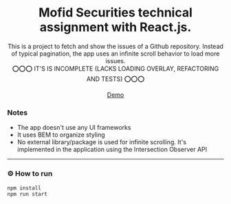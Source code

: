 <h1 align="center">
  Mofid Securities technical assignment with React.js.
</h1>

<p align="center">
 This is a project to fetch and show the issues of a Github repository. Instead of typical pagination, the app uses an infinite scroll behavior to load more issues. 
  <br />
  ⭕⭕⭕ IT'S IS INCOMPLETE (LACKS LOADING OVERLAY, REFACTORING AND TESTS) ⭕⭕⭕
 </p>
<div align="center">  <a href="https://mosecreact.jsdev.best"> Demo </a> </div>

### Notes
- The app doesn't use any UI frameworks
- It uses BEM to organize styling
- No external library/package is used for infinite scrolling. It's implemented in the application using the Intersection Observer API

---------------

### ⚙️ How to run
``` 
npm install
npm run start
```
